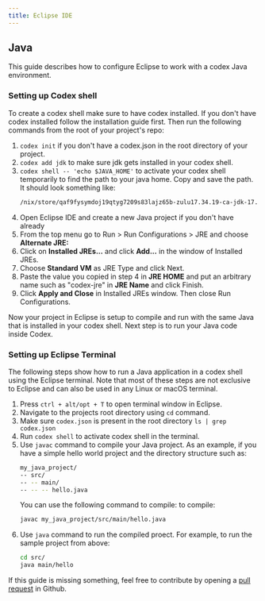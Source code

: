 ```yaml
---
title: Eclipse IDE 
---
```



## Java
This guide describes how to configure Eclipse to work with a codex Java environment.

### Setting up Codex shell
To create a codex shell make sure to have codex installed. If you don't have codex installed follow the installation guide first. Then run the following commands from the root of your project's repo:

1. `codex init` if you don't have a codex.json in the root directory of your project.
2. `codex add jdk` to make sure jdk gets installed in your codex shell.
3. `codex shell -- 'echo $JAVA_HOME'` to activate your codex shell temporarily to find the path to your java home. Copy and save the path. It should look something like:
    ```bash
    /nix/store/qaf9fysymdoj19qtyg7209s83lajz65b-zulu17.34.19-ca-jdk-17.0.3
    ```
4. Open Eclipse IDE and create a new Java project if you don't have already
5. From the top menu go to Run > Run Configurations > JRE and choose **Alternate JRE:**
6. Click on **Installed JREs...**  and click **Add...** in the window of Installed JREs.
7. Choose **Standard VM** as JRE Type and click Next.
8. Paste the value you copied in step 4 in **JRE HOME** and put an arbitrary name such as "codex-jre" in **JRE Name** and click Finish.
9. Click **Apply and Close** in Installed JREs window. Then close Run Configurations.

Now your project in Eclipse is setup to compile and run with the same Java that is installed in your codex shell. Next step is to run your Java code inside Codex.

### Setting up Eclipse Terminal

The following steps show how to run a Java application in a codex shell using the Eclipse terminal. Note that most of these steps are not exclusive to Eclipse and can also be used in any Linux or macOS terminal.

1. Press `ctrl + alt/opt + T` to open terminal window in Eclipse.
2. Navigate to the projects root directory using `cd` command.
3. Make sure `codex.json` is present in the root directory `ls | grep codex.json`
4. Run `codex shell` to activate codex shell in the terminal.
5. Use `javac` command to compile your Java project. As an example, if you have a simple hello world project and the directory structure such as: 
    ```bash
    my_java_project/
    -- src/
    -- -- main/
    -- -- -- hello.java
    ```
    You can use the following command to compile:
    to compile:
    ```bash
    javac my_java_project/src/main/hello.java
    ```
6. Use `java` command to run the compiled proect. For example, to run the sample project from above:
    ```bash
    cd src/
    java main/hello
    ```

If this guide is missing something, feel free to contribute by opening a [pull request](https://github.com/khulnasoft/codex/pulls) in Github.

